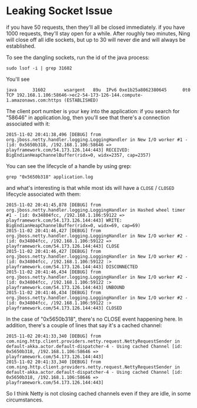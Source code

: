# Leaking Socket Issue

if you have 50 requests, then they'll all be closed immediately.
if you have 1000 requests, they'll stay open for a while.
After roughly two minutes, Ning will close off all idle sockets, but up to 30 will never die and
will always be established.

To see the dangling sockets, run the id of the java process:

```
sudo lsof -i | grep 31602
```

You'll see

```
java      31602       wsargent   89u  IPv6 0xe1b25a8062380645      0t0  TCP 192.168.1.106:58646->ec2-54-173-126-144.compute-1.amazonaws.com:https (ESTABLISHED)
```

The client port number is your key into the application: if you search for "58646" in application.log, then you'll
see that there's a connection associated with it:

```
2015-11-02 20:41:38,496 [DEBUG] from org.jboss.netty.handler.logging.LoggingHandler in New I/O worker #1 - [id: 0x5650b318, /192.168.1.106:58646 => playframework.com/54.173.126.144:443] RECEIVED: BigEndianHeapChannelBuffer(ridx=0, widx=2357, cap=2357)
```

You can see the lifecycle of a handle by using grep:

```
grep "0x5650b318" application.log
```

and what's interesting is that while most ids will have a `CLOSE` / `CLOSED` lifecycle associated with them:

```
2015-11-02 20:41:45,878 [DEBUG] from org.jboss.netty.handler.logging.LoggingHandler in Hashed wheel timer #1 - [id: 0x34804fcc, /192.168.1.106:59122 => playframework.com/54.173.126.144:443] WRITE: BigEndianHeapChannelBuffer(ridx=0, widx=69, cap=69)
2015-11-02 20:41:46,427 [DEBUG] from org.jboss.netty.handler.logging.LoggingHandler in New I/O worker #2 - [id: 0x34804fcc, /192.168.1.106:59122 => playframework.com/54.173.126.144:443] CLOSE
2015-11-02 20:41:46,427 [DEBUG] from org.jboss.netty.handler.logging.LoggingHandler in New I/O worker #2 - [id: 0x34804fcc, /192.168.1.106:59122 :> playframework.com/54.173.126.144:443] DISCONNECTED
2015-11-02 20:41:46,434 [DEBUG] from org.jboss.netty.handler.logging.LoggingHandler in New I/O worker #2 - [id: 0x34804fcc, /192.168.1.106:59122 :> playframework.com/54.173.126.144:443] UNBOUND
2015-11-02 20:41:46,434 [DEBUG] from org.jboss.netty.handler.logging.LoggingHandler in New I/O worker #2 - [id: 0x34804fcc, /192.168.1.106:59122 :> playframework.com/54.173.126.144:443] CLOSED
```

In the case of "0x5650b318", there's no CLOSE event happening here.  In addition, there's a couple of lines that say it's a cached channel:

```
2015-11-02 20:41:33,340 [DEBUG] from com.ning.http.client.providers.netty.request.NettyRequestSender in default-akka.actor.default-dispatcher-4 - Using cached Channel [id: 0x5650b318, /192.168.1.106:58646 => playframework.com/54.173.126.144:443]
2015-11-02 20:41:33,340 [DEBUG] from com.ning.http.client.providers.netty.request.NettyRequestSender in default-akka.actor.default-dispatcher-4 - Using cached Channel [id: 0x5650b318, /192.168.1.106:58646 => playframework.com/54.173.126.144:443]
```

So I think Netty is not closing cached channels even if they are idle, in some circumstances.
